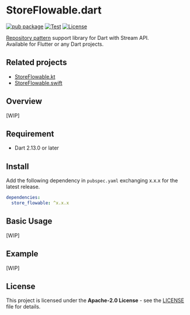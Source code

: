 # StoreFlowable.dart

[![pub package](https://img.shields.io/pub/v/store_flowable)](https://pub.dev/packages/store_flowable)
[![Test](https://github.com/KazaKago/StoreFlowable.dart/workflows/Test/badge.svg)](https://github.com/KazaKago/StoreFlowable.dart/actions?query=workflow%3ATest)
[![License](https://img.shields.io/github/license/kazakago/storeflowable.dart.svg)](LICENSE)

[Repository pattern](https://msdn.microsoft.com/en-us/library/ff649690.aspx) support library for Dart with Stream API.  
Available for Flutter or any Dart projects.  

## Related projects

- [StoreFlowable.kt](https://github.com/KazaKago/StoreFlowable.kt)
- [StoreFlowable.swift](https://github.com/KazaKago/StoreFlowable.swift)

## Overview

[WIP]

## Requirement

- Dart 2.13.0 or later

## Install

Add the following dependency in `pubspec.yaml` exchanging x.x.x for the latest release.

```yaml
dependencies:
  store_flowable: ^x.x.x
```

## Basic Usage

[WIP]

## Example

[WIP]

## License

This project is licensed under the **Apache-2.0 License** - see the [LICENSE](LICENSE) file for details.  

